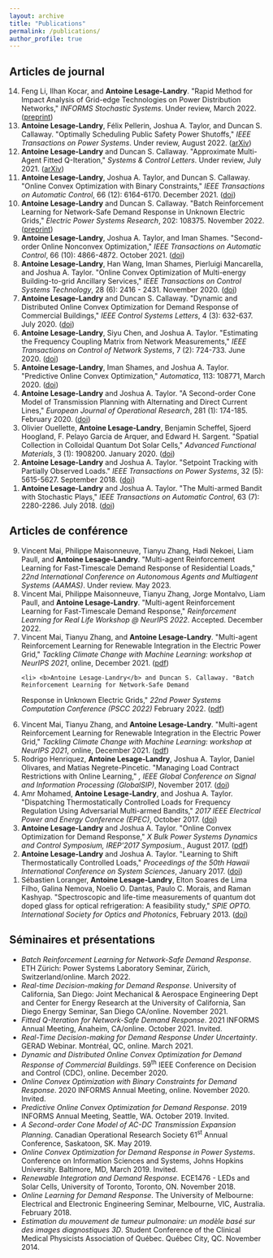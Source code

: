 ```yaml
---
layout: archive
title: "Publications"
permalink: /publications/
author_profile: true
---
```

<h2>Articles de journal</h2>

<ol reversed='reversed'> 
  <li>Feng Li, Ilhan Kocar, and <b>Antoine Lesage-Landry</b>. "Rapid Method for Impact Analysis of Grid-edge Technologies on Power Distribution Networks," <i>INFORMS Stochastic Systems</i>. Under review, March 2022. (<a href="https://www.gerad.ca/en/papers/G-2022-45">preprint</a>)</li>
  
 <li><b>Antoine Lesage-Landry</b>, Félix Pellerin, Joshua A. Taylor, and Duncan S. Callaway. "Optimally Scheduling Public Safety Power Shutoffs," <i>IEEE Transactions on Power Systems</i>. Under review, August 2022. (<a href="https://arxiv.org/abs/2203.02861">arXiv</a>)</li>
  
  <li><b>Antoine Lesage-Landry</b> and Duncan S. Callaway. "Approximate Multi-Agent Fitted Q-Iteration," <i>Systems & Control Letters</i>. Under review, July 2021. (<a href="https://arxiv.org/abs/2104.09343">arXiv</a>)</li>
  
  <li> <b>Antoine Lesage-Landry</b>, Joshua A. Taylor, and Duncan S. Callaway. "Online Convex Optimization with Binary Constraints," <i>IEEE Transactions on Automatic Control</i>, 66 (12): 6164-6170. December 2021. (<a href="https://doi.org/10.1109/TAC.2021.3061625">doi</a>)</li>
  
  <li> <b>Antoine Lesage-Landry</b> and Duncan S. Callaway. "Batch Reinforcement Learning for Network-Safe Demand
Response in Unknown Electric Grids," <i>Electric Power Systems Research</i>, 202: 108375. November 2022. (<a href="https://pscc.epfl.ch/rms/modules/request.php?module=oc_program&action=summary.php&id=1324">preprint</a>)</li>
  
  <li> <b>Antoine Lesage-Landry</b>, Joshua A. Taylor, and Iman Shames. "Second-order Online Nonconvex Optimization," <i>IEEE Transactions on Automatic Control</i>, 66 (10): 4866-4872.  October 2021. (<a href="https://doi.org/10.1109/TAC.2020.3040372">doi</a>)</li>
  
  <li><b>Antoine Lesage-Landry</b>, Han Wang, Iman Shames, Pierluigi Mancarella, and Joshua A. Taylor. "Online Convex Optimization of Multi-energy Building-to-grid Ancillary Services," <i>IEEE Transactions on Control Systems Technology</i>, 28 (6): 2416 - 2431. November 2020. (<a href="https://doi.org/10.1109/TCST.2019.2944328">doi</a>)</li>
  
  <li> <b>Antoine Lesage-Landry</b> and Duncan S. Callaway. "Dynamic and Distributed Online Convex Optimization for Demand Response of Commercial Buildings," <i>IEEE Control Systems Letters</i>, 4 (3): 632-637. July 2020. (<a href="https://doi.org/10.1109/LCSYS.2020.2989110">doi</a>)</li>
  
  <li><b>Antoine Lesage-Landry</b>, Siyu Chen, and Joshua A. Taylor. "Estimating the Frequency Coupling Matrix from Network Measurements," <i>IEEE Transactions on Control of Network Systems</i>, 7 (2): 724-733. June 2020. (<a href="https://doi.org/10.1109/TCNS.2019.2940265">doi</a>)</li>
  
  <li><b>Antoine Lesage-Landry</b>, Iman Shames, and Joshua A. Taylor. "Predictive Online Convex Optimization," <i>Automatica</i>, 113: 108771, March 2020. (<a href="https://doi.org/10.1016/j.automatica.2019.108771">doi</a>)</li>
  
  <li><b>Antoine Lesage-Landry</b> and Joshua A. Taylor. "A Second-order Cone Model of Transmission Planning with Alternating and Direct Current Lines," <i>European Journal of Operational Research</i>, 281 (1): 174-185. February 2020. (<a href="https://doi.org/10.1016/j.ejor.2019.08.016">doi</a>) </li>
  
  <li> Olivier Ouellette, <b>Antoine Lesage-Landry</b>, Benjamin Scheffel, Sjoerd Hoogland, F. Pelayo Garcia de Arquer, and Edward H. Sargent. "Spatial Collection in Colloidal Quantum Dot Solar Cells," <i>Advanced Functional Materials</i>, 3 (1): 1908200. January 2020. (<a href="https://doi.org/10.1002/adfm.201908200">doi</a>)</li>

  <li><b>Antoine Lesage-Landry</b> and Joshua A. Taylor. "Setpoint Tracking with Partially Observed Loads." <i>IEEE Transactions on Power Systems</i>, 32 (5): 5615-5627. September 2018. (<a href="https://doi.org/10.1109/TPWRS.2018.2804353">doi</a>)</li>

  <li><b>Antoine Lesage-Landry</b> and Joshua A. Taylor. "The Multi-armed Bandit with Stochastic Plays," <i>IEEE Transactions on Automatic Control</i>, 63 (7): 2280-2286. July 2018. (<a href="https://doi.org/10.1109/TAC.2017.2765501">doi</a>)</li>

</ol>

<h2>Articles de conférence</h2>

<ol reversed='reversed'>
  <li> Vincent Mai, Philippe Maisonneuve, Tianyu Zhang, Hadi Nekoei, Liam Paull, and <b>Antoine Lesage-Landry</b>. "Multi-agent Reinforcement Learning for Fast-Timescale Demand Response of Residential Loads," <i>22nd International Conference on Autonomous Agents and Multiagent Systems (AAMAS)</i>. Under review. May 2023. <!--(<a href="https://www.climatechange.ai/papers/neurips2021/71/paper.pdf">pdf</a>)--></li>
  
  <li> Vincent Mai, Philippe Maisonneuve, Tianyu Zhang, Jorge Montalvo, Liam Paull, and <b>Antoine Lesage-Landry</b>. "Multi-agent Reinforcement Learning for Fast-Timescale Demand Response," <i>Reinforcement Learning for Real Life Workshop @ NeurIPS 2022</i>. Accepted. December 2022. <!--(<a href="https://www.climatechange.ai/papers/neurips2021/71/paper.pdf">pdf</a>)--></li>
  
  <li> Vincent Mai, Tianyu Zhang, and <b>Antoine Lesage-Landry</b>. "Multi-agent Reinforcement Learning for Renewable Integration in the Electric Power Grid," <i>Tackling Climate Change with Machine Learning: workshop at NeurIPS 2021</i>, online, December 2021. (<a href="https://www.climatechange.ai/papers/neurips2021/71/paper.pdf">pdf</a>)</li>
  
    <li> <b>Antoine Lesage-Landry</b> and Duncan S. Callaway. "Batch Reinforcement Learning for Network-Safe Demand
Response in Unknown Electric Grids," <i>22nd Power Systems Computation Conference (PSCC 2022)</i> February 2022. (<a href="https://pscc.epfl.ch/rms/modules/request.php?module=oc_program&action=summary.php&id=1324">pdf</a>)</li>
  
  <li> Vincent Mai, Tianyu Zhang, and <b>Antoine Lesage-Landry</b>. "Multi-agent Reinforcement Learning for Renewable Integration in the Electric Power Grid," <i>Tackling Climate Change with Machine Learning: workshop at NeurIPS 2021</i>, online, December 2021. (<a href="https://www.climatechange.ai/papers/neurips2021/71/paper.pdf">pdf</a>)</li>
  
  <li> Rodrigo Henriquez, <b>Antoine Lesage-Landry</b>, Joshua A. Taylor, Daniel Olivares, and Matias Negrete-Pincetic. "Managing Load Contract Restrictions with Online Learning," <i>, IEEE Global Conference on Signal and Information Processing (GlobalSIP)</i>, November 2017. (<a href="https://doi.org/10.1109/GlobalSIP.2017.8309118">doi</a>)</li>
    
  <li> Amr Mohamed, <b>Antoine Lesage-Landry</b>, and Joshua A. Taylor. "Dispatching Thermostatically Controlled Loads for Frequency Regulation Using Adversarial Multi-armed Bandits," <i>2017 IEEE Electrical Power and Energy Conference (EPEC)</i>, October 2017. (<a href="https://doi.org/10.1109/EPEC.2017.8286168">doi</a>)</li>
  
  <li> <b>Antoine Lesage-Landry</b> and Joshua A. Taylor. "Online Convex Optimization for Demand Response," <i>X Bulk Power Systems Dynamics and Control Symposium, IREP’2017 Symposium.</i>, August 2017. (<a href="http://irep2017.inesctec.pt/conference-papers/conference-papers/paper7b5v8ssur.pdf">pdf</a>)</li>

  <li><b>Antoine Lesage-Landry</b> and Joshua A. Taylor. "Learning to Shift Thermostatically Controlled Loads,"  <i>Proceedings of the 50th Hawaii International Conference on System Sciences</i>, January 2017. (<a href="https://doi.org/10.24251/HICSS.2017.365">doi</a>)</li>  

  <li>Sébastien Loranger, <b>Antoine Lesage-Landry</b>, Elton Soares de Lima Filho, Galina Nemova, Noelio O. Dantas, Paulo C. Morais, and Raman Kashyap. "Spectroscopic and life-time measurements of quantum dot doped glass for optical refrigeration: A feasibility study," <i>SPIE OPTO. International Society for Optics and Photonics</i>, February 2013. (<a href="https://doi.org/10.1117/12.2002550">doi</a>)</li>  

</ol>

<h2>Séminaires et présentations</h2>

<ul style="list-style-type:disc;">
  
<li><i>Batch Reinforcement Learning for Network-Safe Demand Response</i>. ETH Zürich: Power Systems Laboratory Seminar, Zürich, Switzerland/online. March 2022. </li>
  
<li><i>Real-time Decision-making for Demand Response</i>. University of California, San Diego: Joint Mechanical & Aerospace Engineering Dept and Center for Energy Research at the University of California, San Diego Energy Seminar, San Diego CA/online. November 2021. </li>  
  
<li><i>Fitted Q-Iteration for Network-Safe Demand Response</i>. 2021 INFORMS Annual Meeting, Anaheim, CA/online. October 2021. Invited. </li>

<li><i>Real-Time Decision-making for Demand Response Under Uncertainty</i>. GERAD Webinar. Montréal, QC, online. March 2021. </li>   

<li><i>Dynamic and Distributed Online Convex Optimization for Demand Response of Commercial Buildings</i>. 59<sup>th</sup> IEEE Conference on Decision and Control (CDC), online. December 2020. </li>

<li><i>Online Convex Optimization with Binary Constraints for Demand Response</i>. 2020 INFORMS Annual Meeting, online. November 2020. Invited. </li>

<li><i>Predictive Online Convex Optimization for Demand Response</i>. 2019 INFORMS Annual Meeting, Seattle, WA. October 2019. Invited. </li>

<li><i>A Second-order Cone Model of AC-DC Transmission Expansion Planning</i>. Canadian Operational Research Society 61<sup>st</sup> Annual Conference, Saskatoon, SK. May 2019. </li>

<li><i>Online Convex Optimization for Demand Response in Power Systems</i>. Conference on Information Sciences and Systems, Johns Hopkins University. Baltimore, MD, March 2019. Invited. </li>

<li><i>Renewable Integration and Demand Response</i>. ECE1476 - LEDs and Solar Cells, University of Toronto, Toronto, ON. November 2018. </li>

<li><i>Online Learning for Demand Response</i>. The University of Melbourne: Electrical and Electronic Engineering Seminar, Melbourne, VIC, Australia. February 2018.</li>

<li><i>Estimation du mouvement de tumeur pulmonaire: un modèle basé sur des images diagnostiques 3D</i>. Student Conference of the Clinical Medical Physicists Association of Québec. Québec City, QC. November 2014. </li>

</ul>  
